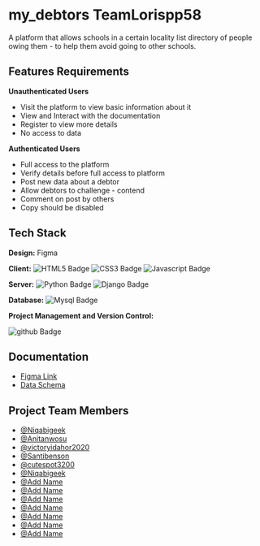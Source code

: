 
# my_debtors TeamLorispp58

A platform that allows schools in a certain locality list directory of people owing them - to help them avoid going to other schools.






## Features Requirements

**Unauthenticated Users**
- Visit the platform to view basic information about it
- View and Interact with the documentation
- Register to view more details
- No access to data

**Authenticated Users**

- Full access to the platform
- Verify details before full access to platform
- Post new data about a debtor
- Allow debtors to challenge - contend 
- Comment on post by others
- Copy should be disabled




## Tech Stack

**Design:** 
 Figma

**Client:** 
<img src="https://img.shields.io/badge/HTML5-orange?style=for-the-badge&logo=html5&logoColor=white" alt="HTML5 Badge"/>
<img src="https://img.shields.io/badge/CSS3-blue?style=for-the-badge&logo=css3in&logoColor=white" alt="CSS3 Badge"/>
<img src="https://img.shields.io/badge/JAVASCRIPT-grey?style=for-the-badge&logo=javascript&logoColor=white" alt="Javascript Badge"/>

**Server:** 
<img src="https://img.shields.io/badge/PYTHON-skyblue?style=for-the-badge&logo=python&logoColor=white" alt="Python Badge"/>
<img src="https://img.shields.io/badge/DJANGO-darkgreen?style=for-the-badge&logo=django&logoColor=white" alt="Django Badge"/>

**Database:**
<img src="https://img.shields.io/badge/MYSQL-blue?style=for-the-badge&logo=mysql&logoColor=white" alt="Mysql Badge"/>

**Project Management and Version Control:**

<img src="https://img.shields.io/badge/GITHUB-dimgrey?style=for-the-badge&logo=github&logoColor=white" alt="github Badge"/>

## Documentation

- [Figma Link](https://linktodocumentation) 
- [Data Schema](https://linktodocumentation)

## Project Team Members

- [@Niqabigeek](https://www.github.com/niqabigeek)
- [@Anitanwosu](https://www.github.com/anitanwosu)
- [@victoryidahor2020](https://www.github.com/victoryidahor2020)
- [@Santibenson](https://www.github.com/Santibenson)
- [@cutespot3200](https://www.github.com/cutespot3200)
- [@Niqabigeek](https://www.github.com/niqabigeek)
- [@Add Name](https://www.github.com/octokatherine)
- [@Add Name](https://www.github.com/octokatherine)
- [@Add Name](https://www.github.com/octokatherine)
- [@Add Name](https://www.github.com/octokatherine)
- [@Add Name](https://www.github.com/octokatherine)
- [@Add Name](https://www.github.com/octokatherine)
- [@Add Name](https://www.github.com/octokatherine)




